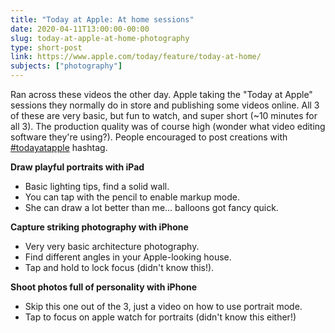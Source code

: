 ```yaml
---
title: "Today at Apple: At home sessions"
date: 2020-04-11T13:00:00-00:00
slug: today-at-apple-at-home-photography
type: short-post
link: https://www.apple.com/today/feature/today-at-home/
subjects: ["photography"]
---
```


Ran across these videos the other day. Apple taking the "Today at Apple" sessions they normally do in store and publishing some videos online. All 3 of these are very basic, but fun to watch, and super short (~10 minutes for all 3). The production quality was of course high (wonder what video editing software they're using?). People encouraged to post creations with [#todayatapple](https://www.instagram.com/explore/tags/todayatapple/) hashtag.

**Draw playful portraits with iPad**

* Basic lighting tips, find a solid wall.
* You can tap with the pencil to enable markup mode.
* She can draw a lot better than me... balloons got fancy quick.

**Capture striking photography with iPhone**

* Very very basic architecture photography.
* Find different angles in your Apple-looking house.
* Tap and hold to lock focus (didn't know this!).

**Shoot photos full of personality with iPhone**

* Skip this one out of the 3, just a video on how to use portrait mode.
* Tap to focus on apple watch for portraits (didn't know this either!)